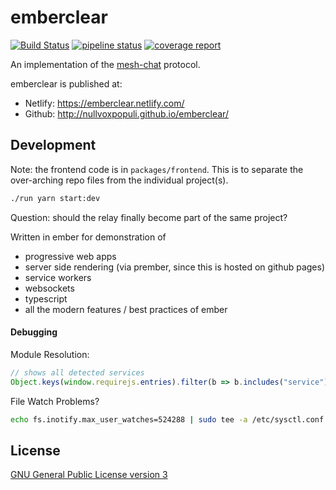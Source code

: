# emberclear
[![Build Status](https://travis-ci.com/NullVoxPopuli/emberclear.svg?branch=master)](https://travis-ci.com/NullVoxPopuli/emberclear)
[![pipeline status](https://gitlab.com/NullVoxPopuli/emberclear/badges/master/pipeline.svg)](https://gitlab.com/NullVoxPopuli/emberclear/commits/master)
[![coverage report](https://gitlab.com/NullVoxPopuli/emberclear/badges/master/coverage.svg)](https://gitlab.com/NullVoxPopuli/emberclear/commits/master)



An implementation of the [mesh-chat](https://github.com/neuravion/mesh-chat) protocol.


emberclear is published at:

- Netlify: https://emberclear.netlify.com/
- Github: http://nullvoxpopuli.github.io/emberclear/

## Development

Note: the frontend code is in `packages/frontend`. This is to separate the over-arching  repo files from the individual project(s).

```bash
./run yarn start:dev
```

Question: should the relay finally become part of the same project?

Written in ember for demonstration of
 - progressive web apps
 - server side rendering (via prember, since this is hosted on github pages)
 - service workers
 - websockets
 - typescript
 - all the modern features / best practices of ember

#### Debugging

Module Resolution:
```js
// shows all detected services
Object.keys(window.requirejs.entries).filter(b => b.includes("service"))
```

File Watch Problems?
```bash
echo fs.inotify.max_user_watches=524288 | sudo tee -a /etc/sysctl.conf && sudo sysctl -p
```



## License

[GNU General Public License version 3](https://tldrlegal.com/license/gnu-general-public-license-v3-(gpl-3)#summary)

